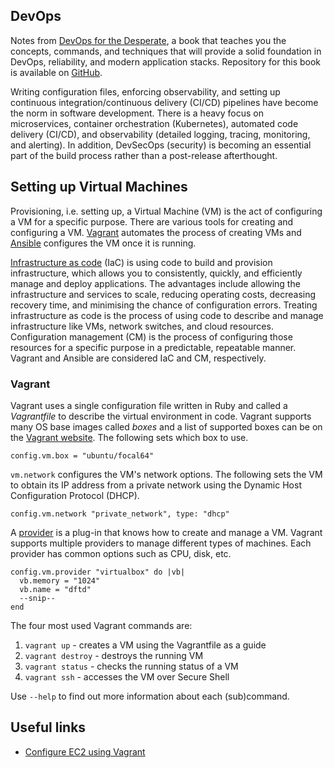 ## DevOps

Notes from [DevOps for the Desperate](https://nostarch.com/devops-desperate), a
book that teaches you the concepts, commands, and techniques that will provide
a solid foundation in DevOps, reliability, and modern application stacks.
Repository for this book is available on
[GitHub](https://github.com/bradleyd/devops_for_the_desperate).

Writing configuration files, enforcing observability, and setting up continuous
integration/continuous delivery (CI/CD) pipelines have become the norm in
software development. There is a heavy focus on microservices, container
orchestration (Kubernetes), automated code delivery (CI/CD), and observability
(detailed logging, tracing, monitoring, and alerting). In addition, DevSecOps
(security) is becoming an essential part of the build process rather than a
post-release afterthought.

## Setting up Virtual Machines

Provisioning, i.e. setting up, a Virtual Machine (VM) is the act of configuring
a VM for a specific purpose. There are various tools for creating and
configuring a VM. [Vagrant](https://en.wikipedia.org/wiki/Vagrant_(software))
automates the process of creating VMs and
[Ansible](https://en.wikipedia.org/wiki/Ansible_(software)) configures the VM
once it is running.

[Infrastructure as code](https://en.wikipedia.org/wiki/Infrastructure_as_code)
(IaC) is using code to build and provision infrastructure, which allows you to
consistently, quickly, and efficiently manage and deploy applications. The
advantages include allowing the infrastructure and services to scale, reducing
operating costs, decreasing recovery time, and minimising the chance of
configuration errors. Treating infrastructure as code is the process of using
code to describe and manage infrastructure like VMs, network switches, and
cloud resources. Configuration management (CM) is the process of configuring
those resources for a specific purpose in a predictable, repeatable manner.
Vagrant and Ansible are considered IaC and CM, respectively.

### Vagrant

Vagrant uses a single configuration file written in Ruby and called a
_Vagrantfile_ to describe the virtual environment in code. Vagrant supports
many OS base images called _boxes_ and a list of supported boxes can be on the
[Vagrant website](https://app.vagrantup.com/boxes/search). The following sets
which box to use.

    config.vm.box = "ubuntu/focal64"

`vm.network` configures the VM's network options. The following sets the VM to
obtain its IP address from a private network using the Dynamic Host
Configuration Protocol (DHCP).

    config.vm.network "private_network", type: "dhcp"

A [provider](https://developer.hashicorp.com/vagrant/docs/providers) is a
  plug-in that knows how to create and manage a VM. Vagrant supports multiple
  providers to manage different types of machines. Each provider has common
  options such as CPU, disk, etc.

```
config.vm.provider "virtualbox" do |vb|
  vb.memory = "1024"
  vb.name = "dftd"
  --snip--
end
```

The four most used Vagrant commands are:

1. `vagrant up` - creates a VM using the Vagrantfile as a guide
2. `vagrant destroy` - destroys the running VM
3. `vagrant status` - checks the running status of a VM
4. `vagrant ssh` - accesses the VM over Secure Shell

Use `--help` to find out more information about each (sub)command.

## Useful links

* [Configure EC2 using
Vagrant](https://blog.knoldus.com/how-to-configure-aws-ec2-instance-using-vagrant/)
